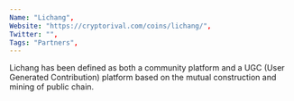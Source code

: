```yaml
--- 
Name: "Lichang", 
Website: "https://cryptorival.com/coins/lichang/", 
Twitter: "", 
Tags: "Partners", 
--- 
```

<!--lang:en--> 
Lichang has been defined as both a community platform and a UGC (User Generated Contribution) platform based on the mutual construction and mining of public chain.
<!--lang:es--] 
Lichang se ha definido como una plataforma comunitaria y una plataforma UGC (contribución generada por el usuario) basada en la construcción y extracción mutuas de la cadena pública.
<!--lang:de--] 
Lichang wurde sowohl als Community-Plattform als auch als UGC-Plattform (User Generated Contribution) definiert, die auf dem gegenseitigen Aufbau und Abbau öffentlicher Ketten basiert.
<!--lang:fr--] 
Lichang a été défini à la fois comme une plateforme communautaire et une plateforme UGC (User Generated Contribution) basée sur la construction mutuelle et le minage de chaîne publique.
<!--lang:pl--] 
Lichang został zdefiniowany zarówno jako platforma społecznościowa, jak i platforma UGC (ang. User Generated Contribution) oparta na wzajemnej budowie i wydobywaniu łańcucha publicznego.
<!--lang:uk--] 
Lichang визначено як платформу спільноти та платформу UGC (внески, створені користувачами), що базується на спільному створенні та майнінгу публічного ланцюга.
[!--lang:*--> 
